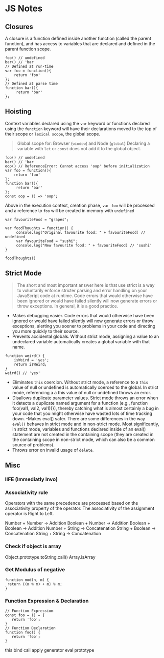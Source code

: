 # JS Notes

## Closures
A closure is a function defined inside another function (called the parent function), and has access to variables that are declared and defined in the parent function scope.

```
foo() // undefined
bar() // 'bar
// Defined at run-time
var foo = function(){ 
    return 'foo'
}; 
// Defined at parse time
function bar(){ 
     return 'bar'
};

```

## Hoisting
Context variables declared using the `var` keyword or functions declared using the `function` keyword will have their declarations moved to the top of their scope or `lexical scope`, the global scope.  
>Global scope for: Browser (`window`) and Node (`global`)
>Declaring a variable with `let` or `const` does not add it to the global object.
```
foo() // undefined
bar() // 'bar
oop() // ReferenceError: Cannot access 'oop' before initialization
var foo = function(){ 
    return 'foo'
}; 
function bar(){ 
     return 'bar'
};
const oop = () => 'oop';
```
Above in the execution context, creation phase, `var foo` will be processed and a reference to `foo` will be created in memory with `undefined`

```
var favouriteFood = "grapes";

var foodThoughts = function() {
     console.log("Original favourite food: " + favouriteFood) // undefined
     var favouriteFood = "sushi";
     console.log("New favourite food: " + favouriteFood) // 'sushi'
}

foodThoughts()
```

## Strict Mode

>The short and most important answer here is that use strict is a way to voluntarily enforce stricter parsing and error handling on your JavaScript code at runtime. Code errors that would otherwise have been ignored or would have failed silently will now generate errors or throw exceptions. In general, it is a good practice.

- Makes debugging easier. Code errors that would otherwise have been ignored or would have failed silently will now generate errors or throw exceptions, alerting you sooner to problems in your code and directing you more quickly to their source.
- Prevents accidental globals. Without strict mode, assigning a value to an undeclared variable automatically creates a global variable with that name. 
```
function weird() {
	isWeird = 'yes';
	return isWeird;
}
weird() // 'yes'
```
- Eliminates `this` coercion. Without strict mode, a reference to a `this` value of null or undefined is automatically coerced to the global. In strict mode, referencing a a this value of null or undefined throws an error.
- Disallows duplicate parameter values. Strict mode throws an error when it detects a duplicate named argument for a function (e.g., function foo(val1, val2, val1){}), thereby catching what is almost certainly a bug in your code that you might otherwise have wasted lots of time tracking down.
-Makes eval() safer. There are some differences in the way `eval()` behaves in strict mode and in non-strict mode. Most significantly, in strict mode, variables and functions declared inside of an eval() statement are not created in the containing scope (they are created in the containing scope in non-strict mode, which can also be a common source of problems).
- Throws error on invalid usage of `delete`.  

## Misc
### IIFE (Immediatly Invo)
### Associativity rule 

Operators with the same precedence are processed based on the associativity property of the operator. The associativity of the assignment operator is Right to Left.

Number + Number -> Addition
Boolean + Number -> Addition
Boolean + Boolean -> Addition
Number + String -> Concatenation
String + Boolean -> Concatenation
String + String -> Concatenation

###  Check if object is array
 Object.prototype.toString.call()
 Array.isArray
 ### Get Modulus of negative
 ```
 function mod(n, m) {
  return ((n % m) + m) % m;
}
 ```
 ### Function Expression & Declaration
 ```
 // Function Expression
 const foo = () = {
	return 'foo';
}
 // Function Declaration
function foo() {
	return 'foo';
}
 ```

this
bind
call
apply
generator
eval
prototype
<!--stackedit_data:
eyJoaXN0b3J5IjpbODA2NzcyNjQzLC03MjE3NzIwOTEsLTQyNz
g2MjgzNCwtMTE0NTcwMDEwOSwxMTMzNjQyMTMxLDYwMjY2ODIs
MzIzOTIyNzgyLDIyNTQyMjQyMyw1NDIyMTkwNzMsMTQ4NjMzMj
Y5NV19
-->
